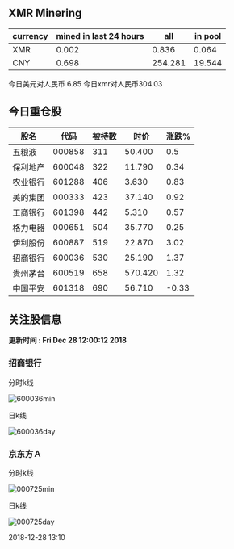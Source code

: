 ## XMR Minering

|currency|mined in last 24 hours|all|in pool|
|---|---|---|---|
|XMR|0.002|0.836|0.064|
|CNY|0.698|254.281|19.544|

今日美元对人民币 6.85	今日xmr对人民币304.03


## 今日重仓股 

|股名|代码|被持数|时价|涨跌%|
|---|---|---|---|---|
|五粮液|000858|311|50.400|0.5|
|保利地产|600048|322|11.790|0.34|
|农业银行|601288|406|3.630|0.83|
|美的集团|000333|423|37.140|0.92|
|工商银行|601398|442|5.310|0.57|
|格力电器|000651|504|35.770|0.25|
|伊利股份|600887|519|22.870|3.02|
|招商银行|600036|530|25.190|1.37|
|贵州茅台|600519|658|570.420|1.32|
|中国平安|601318|690|56.710|-0.33|

## 关注股信息
**更新时间 : Fri Dec 28 12:00:12 2018**
### 招商银行 
分时k线

![600036min](http://image.sinajs.cn/newchart/min/n/sh600036.gif)

日k线

![600036day](http://image.sinajs.cn/newchart/daily/n/sh600036.gif)

### 京东方Ａ 
分时k线

![000725min](http://image.sinajs.cn/newchart/min/n/sz000725.gif)

日k线

![000725day](http://image.sinajs.cn/newchart/daily/n/sz000725.gif)

2018-12-28 13:10